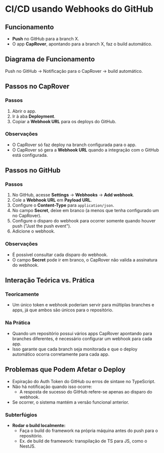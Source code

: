 
# CI/CD usando Webhooks do GitHub

## Funcionamento
- **Push** no GitHub para a branch X.
- O app **CapRover**, apontando para a branch X, faz o build automático.

## Diagrama de Funcionamento

Push no GitHub -> Notificação para o CapRover -> build automático.


## Passos no CapRover
### Passos
1. Abrir o app.
2. Ir à aba **Deployment**.
3. Copiar a **Webhook URL** para os deploys do GitHub.

### Observações
- O CapRover só faz deploy na branch configurada para o app.
- O CapRover só gera a **Webhook URL** quando a integração com o GitHub está configurada.

## Passos no GitHub
### Passos
1. No GitHub, acesse **Settings** → **Webhooks** → **Add webhook**.
2. Cole a **Webhook URL** em **Payload URL**.
3. Configure o **Content-Type** para `application/json`.
4. No campo **Secret**, deixe em branco (a menos que tenha configurado um no CapRover).
5. Configure o disparo do webhook para ocorrer somente quando houver push ("Just the push event").
6. Adicione o webhook.

### Observações
- É possível consultar cada disparo do webhook.
- O campo **Secret** pode ir em branco, o CapRover não valida a assinatura do webhook.

## Interação Teórica vs. Prática
### Teoricamente
- Um único token e webhook poderiam servir para múltiplas branches e apps, já que ambos são únicos para o repositório.

### Na Prática
- Quando um repositório possui vários apps CapRover apontando para branches diferentes, é necessário configurar um webhook para cada app.
- Isso garante que cada branch seja monitorada e que o deploy automático ocorra corretamente para cada app.

## Problemas que Podem Afetar o Deploy
- Expiração do Auth Token do GitHub ou erros de sintaxe no TypeScript.
- Não há notificação quando isso ocorre:
  - A resposta de sucesso do GitHub refere-se apenas ao disparo do webhook.
- Se ocorrer, o sistema mantém a versão funcional anterior.

### Subterfúgios
- **Rodar o build localmente:**  
   - Faça o build do framework na própria máquina antes do push para o repositório.
   - Ex. de build de framework: transpilação de TS para JS, como o NestJS. 